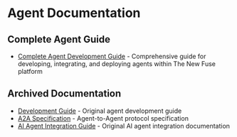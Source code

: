 # Agent Documentation

## Complete Agent Guide
- [Complete Agent Development Guide](COMPLETE-AGENT-GUIDE.md) - Comprehensive guide for developing, integrating, and deploying agents within The New Fuse platform

## Archived Documentation
- [Development Guide](_archive/development-guide.md) - Original agent development guide
- [A2A Specification](_archive/a2a-specification.md) - Agent-to-Agent protocol specification
- [AI Agent Integration Guide](_archive/README.md) - Original AI agent integration documentation
